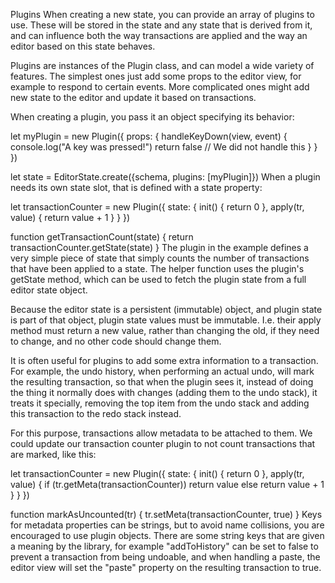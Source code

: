 Plugins
When creating a new state, you can provide an array of plugins to use. These will be stored in the state and any state that is derived from it, and can influence both the way transactions are applied and the way an editor based on this state behaves.

Plugins are instances of the Plugin class, and can model a wide variety of features. The simplest ones just add some props to the editor view, for example to respond to certain events. More complicated ones might add new state to the editor and update it based on transactions.

When creating a plugin, you pass it an object specifying its behavior:

let myPlugin = new Plugin({
props: {
handleKeyDown(view, event) {
console.log("A key was pressed!")
return false // We did not handle this
}
}
})

let state = EditorState.create({schema, plugins: [myPlugin]})
When a plugin needs its own state slot, that is defined with a state property:

let transactionCounter = new Plugin({
state: {
init() { return 0 },
apply(tr, value) { return value + 1 }
}
})

function getTransactionCount(state) {
return transactionCounter.getState(state)
}
The plugin in the example defines a very simple piece of state that simply counts the number of transactions that have been applied to a state. The helper function uses the plugin's getState method, which can be used to fetch the plugin state from a full editor state object.

Because the editor state is a persistent (immutable) object, and plugin state is part of that object, plugin state values must be immutable. I.e. their apply method must return a new value, rather than changing the old, if they need to change, and no other code should change them.

It is often useful for plugins to add some extra information to a transaction. For example, the undo history, when performing an actual undo, will mark the resulting transaction, so that when the plugin sees it, instead of doing the thing it normally does with changes (adding them to the undo stack), it treats it specially, removing the top item from the undo stack and adding this transaction to the redo stack instead.

For this purpose, transactions allow metadata to be attached to them. We could update our transaction counter plugin to not count transactions that are marked, like this:

let transactionCounter = new Plugin({
state: {
init() { return 0 },
apply(tr, value) {
if (tr.getMeta(transactionCounter)) return value
else return value + 1
}
}
})

function markAsUncounted(tr) {
tr.setMeta(transactionCounter, true)
}
Keys for metadata properties can be strings, but to avoid name collisions, you are encouraged to use plugin objects. There are some string keys that are given a meaning by the library, for example "addToHistory" can be set to false to prevent a transaction from being undoable, and when handling a paste, the editor view will set the "paste" property on the resulting transaction to true.

